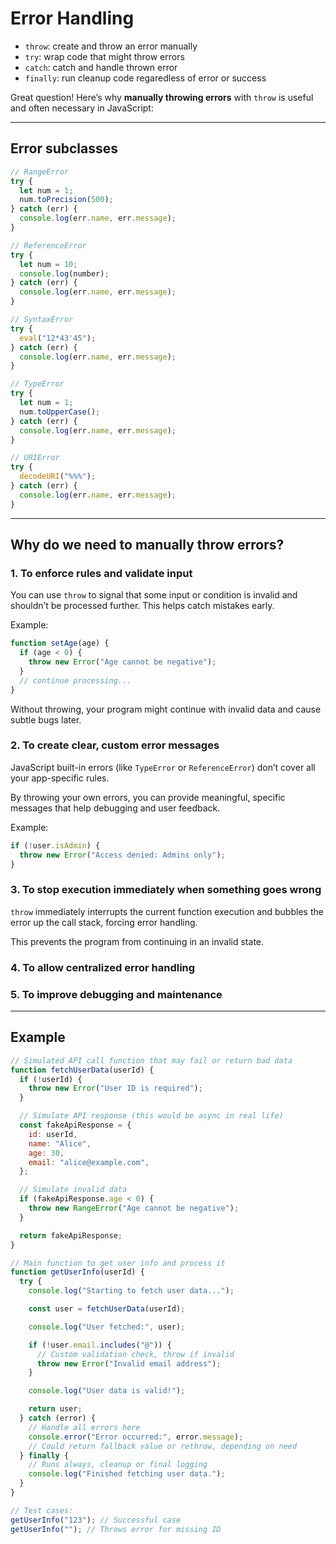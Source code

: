 # Error Handling

- `throw`: create and throw an error manually
- `try`: wrap code that might throw errors
- `catch`: catch and handle thrown error
- `finally`: run cleanup code regaredless of error or success

Great question! Here’s why **manually throwing errors** with `throw` is useful and often necessary in JavaScript:

---

## Error subclasses

```js
// RangeError
try {
  let num = 1;
  num.toPrecision(500);
} catch (err) {
  console.log(err.name, err.message);
}

// ReferenceError
try {
  let num = 10;
  console.log(number);
} catch (err) {
  console.log(err.name, err.message);
}

// SyntaxError
try {
  eval("12*43'45");
} catch (err) {
  console.log(err.name, err.message);
}

// TypeError
try {
  let num = 1;
  num.toUpperCase();
} catch (err) {
  console.log(err.name, err.message);
}

// URIError
try {
  decodeURI("%%%");
} catch (err) {
  console.log(err.name, err.message);
}
```

---

## Why do we need to manually throw errors?

### 1. **To enforce rules and validate input**

You can use `throw` to signal that some input or condition is invalid and shouldn’t be processed further. This helps catch mistakes early.

Example:

```js
function setAge(age) {
  if (age < 0) {
    throw new Error("Age cannot be negative");
  }
  // continue processing...
}
```

Without throwing, your program might continue with invalid data and cause subtle bugs later.

### 2. **To create clear, custom error messages**

JavaScript built-in errors (like `TypeError` or `ReferenceError`) don’t cover all your app-specific rules.

By throwing your own errors, you can provide meaningful, specific messages that help debugging and user feedback.

Example:

```js
if (!user.isAdmin) {
  throw new Error("Access denied: Admins only");
}
```

### 3. **To stop execution immediately when something goes wrong**

`throw` immediately interrupts the current function execution and bubbles the error up the call stack, forcing error handling.

This prevents the program from continuing in an invalid state.

### 4. **To allow centralized error handling**

### 5. **To improve debugging and maintenance**

---

## Example

```js
// Simulated API call function that may fail or return bad data
function fetchUserData(userId) {
  if (!userId) {
    throw new Error("User ID is required");
  }

  // Simulate API response (this would be async in real life)
  const fakeApiResponse = {
    id: userId,
    name: "Alice",
    age: 30,
    email: "alice@example.com",
  };

  // Simulate invalid data
  if (fakeApiResponse.age < 0) {
    throw new RangeError("Age cannot be negative");
  }

  return fakeApiResponse;
}

// Main function to get user info and process it
function getUserInfo(userId) {
  try {
    console.log("Starting to fetch user data...");

    const user = fetchUserData(userId);

    console.log("User fetched:", user);

    if (!user.email.includes("@")) {
      // Custom validation check, throw if invalid
      throw new Error("Invalid email address");
    }

    console.log("User data is valid!");

    return user;
  } catch (error) {
    // Handle all errors here
    console.error("Error occurred:", error.message);
    // Could return fallback value or rethrow, depending on need
  } finally {
    // Runs always, cleanup or final logging
    console.log("Finished fetching user data.");
  }
}

// Test cases:
getUserInfo("123"); // Successful case
getUserInfo(""); // Throws error for missing ID
```
